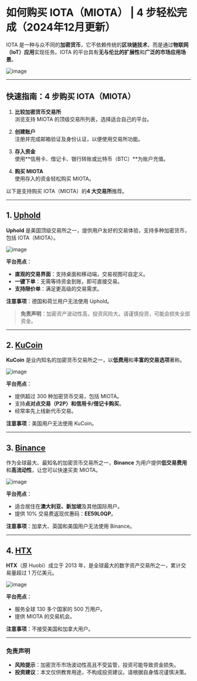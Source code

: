 # 如何购买 IOTA（MIOTA） | 4 步轻松完成（2024年12月更新）

IOTA 是一种与众不同的**加密货币**，它不依赖传统的**区块链技术**，而是通过**物联网（IoT）应用**实现任务。IOTA 的平台具有**无与伦比的扩展性**和**广泛的市场应用场景**。

![image](https://github.com/user-attachments/assets/e933eedb-c29d-4e19-979a-65512e7f6cfb)

---

## 快速指南：4 步购买 IOTA（MIOTA）

1. **比较加密货币交易所**  
   浏览支持 MIOTA 的顶级交易所列表，选择适合自己的平台。

2. **创建账户**  
   注册并完成邮箱验证及身份认证，以便使用交易所功能。

3. **存入资金**  
   使用**信用卡、借记卡、银行转账或比特币（BTC）**为账户充值。

4. **购买 MIOTA**  
   使用存入的资金轻松购买 MIOTA。

以下是支持购买 IOTA（MIOTA）的**4 大交易所**推荐。

---

## 1. [Uphold](https://uphold.com/en-us)

**Uphold** 是美国顶级交易所之一，提供用户友好的交易体验，支持多种加密货币，包括 IOTA（MIOTA）。  

![image](https://github.com/user-attachments/assets/44af9645-b768-433c-ae48-756fec7a4250)

**平台亮点**：
- **直观的交易界面**：支持桌面和移动端，交易视图可自定义。
- **一键下单**：无需等待资金到账，即可直接交易。
- **支持限价单**：满足更高级的交易需求。

**注意事项**：德国和荷兰用户无法使用 Uphold。

> **免责声明**：加密资产波动性高，投资风险大。请谨慎投资，可能会损失全部资金。

---

## 2. [KuCoin](https://www.kucoin.com/)

**KuCoin** 是业内知名的加密货币交易所之一，以**低费用**和**丰富的交易选项**著称。  

![image](https://github.com/user-attachments/assets/c503bd1e-ea45-4458-8ccb-4e888f664b2d)

**平台亮点**：
- 提供超过 300 种加密货币交易，包括 MIOTA。
- 支持**点对点交易（P2P）**和**信用卡/借记卡购买**。
- 经常率先上线新代币交易。

**注意事项**：美国用户无法使用 KuCoin。

---

## 3. [Binance](https://www.binance.com/)

作为全球最大、最知名的加密货币交易所之一，**Binance** 为用户提供**低交易费用**和**高流动性**，让您可以快速买卖 MIOTA。  

![image](https://github.com/user-attachments/assets/1e053abf-3d57-47db-9a6d-daaeeabcdc11)

**平台亮点**：
- 适合居住在**澳大利亚、新加坡**及其他国际用户。
- 提供 10% 交易费返现优惠码：**EE59L0QP**。

**注意事项**：加拿大、英国和美国用户无法使用 Binance。

---

## 4. [HTX](https://www.htx.com/)

**HTX**（原 Huobi）成立于 2013 年，是全球最大的数字资产交易所之一，累计交易量超过 1 万亿美元。  

![image](https://github.com/user-attachments/assets/6a48d608-8465-475a-bffa-b0db5dc9b728)

**平台亮点**：
- 服务全球 130 多个国家的 500 万用户。
- 提供 MIOTA 的交易机会。

**注意事项**：不接受美国和加拿大用户。

---

### 免责声明

- **风险提示**：加密货币市场波动性高且不受监管，投资可能导致资金损失。
- **投资建议**：本文仅供教育用途，不构成投资建议。请根据自身情况谨慎决策。
